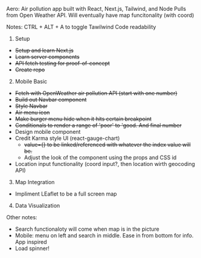Aero:
Air pollution app built with React, Next.js, Tailwind, and Node
Pulls from Open Weather API. Will eventually have map funcitonality (with coord)

Notes:
CTRL + ALT + A to toggle Tawilwind Code readability


1. Setup    
  - ~~Setup and learn Next.js~~
  - ~~Learn server components~~
  - ~~API fetch testing for proof-of-concept~~
  - ~~Create repo~~

2. Mobile Basic
  - ~~Fetch with OpenWeather air pollution API (start with one number)~~
  - ~~Build out Navbar component~~
  - ~~Style Navbar~~
  - ~~Air menu icon~~
  - ~~Make burger menu hide when it hits certain breakpoint~~
  - ~~Conditionals to render a range of 'poor' to 'good. And final number~~
  - Design mobile component
  - Credit Karma style UI (react-gauge-chart)
    - ~~value={} to be linked/referenced with whatever the index value will be.~~
    - Adjust the look of the component using the props and CSS id
  - Location input functionality (coord input?, then location wirth geocoding API)


3. Map Integration
  - Impliment LEaflet to be a full screen map
4. Data Visualization


Other notes:
  - Search functionaloty will come when map is in the picture
  - Mobile: menu on left and search in middle. Ease in from bottom for info. App inspired
  - Load spinner!